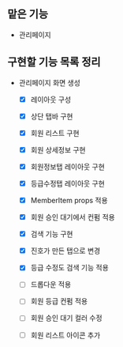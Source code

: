 ## 맡은 기능

- 관리페이지

## 구현할 기능 목록 정리

- 관리페이지 화면 생성

  - [x] 레이아웃 구성

  - [x] 상단 탭바 구현

  - [x] 회원 리스트 구현

  - [x] 회원 상세정보 구현

  - [x] 회원정보탭 레이아웃 구현

  - [x] 등급수정탭 레이아웃 구현

  - [x] MemberItem props 적용

  - [x] 회원 승인 대기에서 컨펌 적용

  - [x] 검색 기능 구현

  - [x] 진호가 만든 탭으로 변경

  - [x] 등급 수정도 검색 기능 적용

  - [ ] 드롭다운 적용

  - [ ] 회원 등급 컨펌 적용

  - [ ] 회원 승인 대기 컬러 수정

  - [ ] 회원 리스트 아이콘 추가
